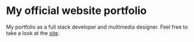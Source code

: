 # My official website portfolio

My portfolio as a full stack developer and multimedia designer. Feel free to take a look at the [site](noeldj.github.io/noeldesigner/).